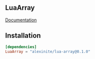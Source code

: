 #

## LuaArray

[Documentation](https://alexinite.github.io/WallyPackages/arrays/)

## Installation

```toml
[dependencies]
LuaArray = "alexinite/lua-array@0.1.0"
```

